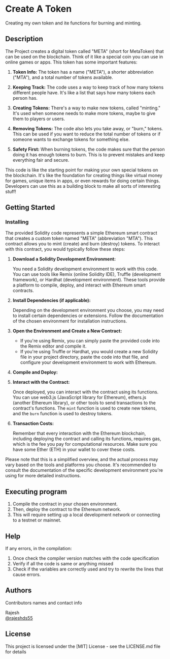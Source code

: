 # Create A Token

Creating my own token and ite functions for burning and minting.

## Description

The Project creates a digital token called "META" (short for MetaToken) that can be used on the blockchain. Think of it like a special coin you can use in online games or apps. This token has some important features:

1. **Token Info:** The token has a name ("META"), a shorter abbreviation ("MTA"), and a total number of tokens available.

2. **Keeping Track:** The code uses a way to keep track of how many tokens different people have. It's like a list that says how many tokens each person has.

3. **Creating Tokens:** There's a way to make new tokens, called "minting." It's used when someone needs to make more tokens, maybe to give them to players or users.

4. **Removing Tokens:** The code also lets you take away, or "burn," tokens. This can be used if you want to reduce the total number of tokens or if someone wants to exchange tokens for something else.

5. **Safety First:** When burning tokens, the code makes sure that the person doing it has enough tokens to burn. This is to prevent mistakes and keep everything fair and secure.

This code is like the starting point for making your own special tokens on the blockchain. It's like the foundation for creating things like virtual money for games, unique items in apps, or even rewards for doing certain things. Developers can use this as a building block to make all sorts of interesting stuff!

## Getting Started

### Installing

The provided Solidity code represents a simple Ethereum smart contract that creates a custom token named "META" (abbreviation "MTA"). This contract allows you to mint (create) and burn (destroy) tokens. To interact with this contract, you would typically follow these steps:

1. **Download a Solidity Development Environment:**

   You need a Solidity development environment to work with this code. You can use tools like Remix (online Solidity IDE), Truffle (development framework), or Hardhat (development environment). These tools provide a platform to compile, deploy, and interact with Ethereum smart contracts.

2. **Install Dependencies (if applicable):**

   Depending on the development environment you choose, you may need to install certain dependencies or extensions. Follow the documentation of the chosen environment for installation instructions.

3. **Open the Environment and Create a New Contract:**

   - If you're using Remix, you can simply paste the provided code into the Remix editor and compile it.
   - If you're using Truffle or Hardhat, you would create a new Solidity file in your project directory, paste the code into that file, and configure your development environment to work with Ethereum.

4. **Compile and Deploy:**


5. **Interact with the Contract:**

   Once deployed, you can interact with the contract using its functions. You can use web3.js (JavaScript library for Ethereum), ethers.js (another Ethereum library), or other tools to send transactions to the contract's functions. The `mint` function is used to create new tokens, and the `burn` function is used to destroy tokens.

6. **Transaction Costs:**

   Remember that every interaction with the Ethereum blockchain, including deploying the contract and calling its functions, requires gas, which is the fee you pay for computational resources. Make sure you have some Ether (ETH) in your wallet to cover these costs.

Please note that this is a simplified overview, and the actual process may vary based on the tools and platforms you choose. It's recommended to consult the documentation of the specific development environment you're using for more detailed instructions.

## Executing program

1. Compile the contract in your chosen environment.
2. Then, deploy the contract to the Ethereum network. 
3. This will require setting up a local development network or connecting to a testnet or mainnet.


## Help

If any errors, in the compilation:
1. Once check the compiler version matches with the code specification
2. Verify if all the code is same or anything missed
3. Check if the variables are correctly used and try to rewrite the lines that cause errors.

## Authors

Contributors names and contact info

Rajesh  
[@rajeshds55](https://twitter.com/rajeshds55)


## License

This project is licensed under the [MIT] License - see the LICENSE.md file for details
